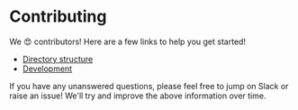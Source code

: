 # Contributing

We 😍 contributors! Here are a few links to help you get started!

- [Directory structure](docs/directory-structure.md)
- [Development](docs/development.md)

If you have any unanswered questions, please feel free to jump on Slack or raise an issue! We'll try and improve the above information over time.
